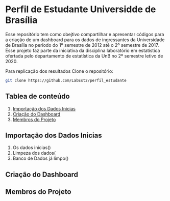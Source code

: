# Perfil de Estudante Universidde de Brasília

Esse repositório tem como obejtivo compartilhar e apresentar códigos para a criação de um dashboard para os dados de ingressantes da Universidade de Brasília no período do 1º semestre de 2012 até o 2º semestre de 2017.
Esse projeto faz parte da iniciativa da disciplina laboratório em estatística ofertada pelo departamento de estatística da UnB no 2º semestre letivo de 2020.

Para replicação dos resultados Clone o repositório:

```sh
git clone https://github.com/LabEst2/perfil_estudante
```

## Tablea de conteúdo 
1. [Importação dos Dados Inicias](#Importação-dos-Dados-Inicias )
2. [Criação do Dashboard](#Criação-do-Dashboard)
3. [Membros do Projeto](#Membros-do-Projeto)


## Importação dos Dados Inicias 
1. Os dados inicias()
2. Limpeza dos dados(
3. Banco de Dados já limpo()

## Criação do Dashboard


## Membros do Projeto
